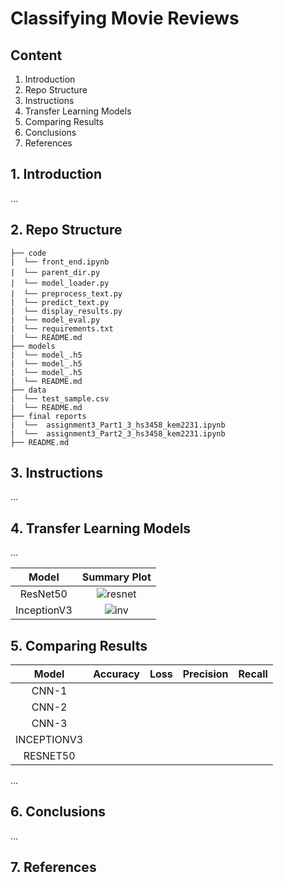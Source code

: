 # Classifying Movie Reviews

## Content
1. Introduction
2. Repo Structure
3. Instructions
4. Transfer Learning Models
5. Comparing Results
6. Conclusions
7. References

## 1. Introduction
...

## 2. Repo Structure
```text
├── code
|  └── front_end.ipynb
|  └── parent_dir.py　　
|  └── model_loader.py　　　
|  └── preprocess_text.py　　　　
|  └── predict_text.py
|  └── display_results.py
|  └── model_eval.py
|  └── requirements.txt
|  └── README.md
├── models
|  └── model_.h5
|  └── model_.h5
|  └── model_.h5
|  └── README.md
├── data
|  └── test_sample.csv
|  └── README.md
├── final reports
|  └──  assignment3_Part1_3_hs3458_kem2231.ipynb
|  └──  assignment3_Part2_3_hs3458_kem2231.ipynb
├── README.md
```
## 3. Instructions
...

## 4. Transfer Learning Models
...

|Model|Summary Plot|
|:-:|:-:|
|ResNet50|![resnet](./visuals/cnn1.png)
|InceptionV3|![inv](./visuals/cnn2.png)

## 5. Comparing Results
|Model|Accuracy|Loss|Precision|Recall|
|:-:|:-:|:-:|:-:|:-:|
|CNN-1 |  |  |   | |
|CNN-2 |  |  |   | |
|CNN-3 |  |  |   | |
|INCEPTIONV3 |  |  |   | |
|RESNET50 |  |  |   | |

...

## 6. Conclusions
...

## 7. References
